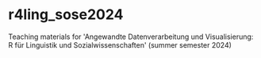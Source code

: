 # r4ling_sose2024
Teaching materials for 'Angewandte Datenverarbeitung und Visualisierung: R für Linguistik und Sozialwissenschaften' (summer semester 2024)

